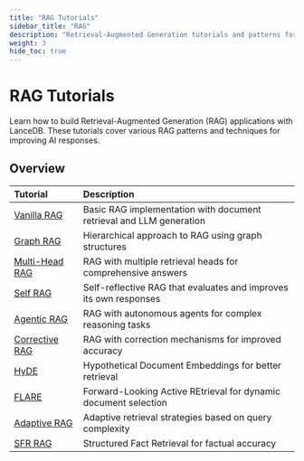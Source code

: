```yaml
---
title: "RAG Tutorials"
sidebar_title: "RAG"
description: "Retrieval-Augmented Generation tutorials and patterns for building AI applications with LanceDB"
weight: 3
hide_toc: true
---
```


# RAG Tutorials

Learn how to build Retrieval-Augmented Generation (RAG) applications with LanceDB. These tutorials cover various RAG patterns and techniques for improving AI responses.

## Overview

| Tutorial | Description |
|:---------|:------------|
| [Vanilla RAG](/docs/tutorials/rag/vanilla_rag/) | Basic RAG implementation with document retrieval and LLM generation |
| [Graph RAG](/docs/tutorials/rag/graph_rag/) | Hierarchical approach to RAG using graph structures |
| [Multi-Head RAG](/docs/tutorials/rag/multi_head_rag/) | RAG with multiple retrieval heads for comprehensive answers |
| [Self RAG](/docs/tutorials/rag/self_rag/) | Self-reflective RAG that evaluates and improves its own responses |
| [Agentic RAG](/docs/tutorials/rag/agentic_rag/) | RAG with autonomous agents for complex reasoning tasks |
| [Corrective RAG](/docs/tutorials/rag/corrective_rag/) | RAG with correction mechanisms for improved accuracy |
| [HyDE](/docs/tutorials/rag/hyde/) | Hypothetical Document Embeddings for better retrieval |
| [FLARE](/docs/tutorials/rag/flare/) | Forward-Looking Active REtrieval for dynamic document selection |
| [Adaptive RAG](/docs/tutorials/rag/adaptive_rag/) | Adaptive retrieval strategies based on query complexity |
| [SFR RAG](/docs/tutorials/rag/sfr_rag/) | Structured Fact Retrieval for factual accuracy | 